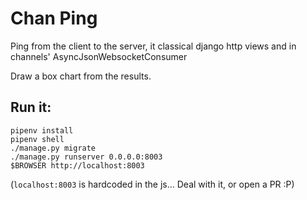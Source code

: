 # Chan Ping

Ping from the client to the server, it classical django http views and in channels' AsyncJsonWebsocketConsumer

Draw a box chart from the results.

## Run it:

```
pipenv install
pipenv shell
./manage.py migrate
./manage.py runserver 0.0.0.0:8003
$BROWSER http://localhost:8003
```

(`localhost:8003` is hardcoded in the js…  Deal with it, or open a PR :P)
